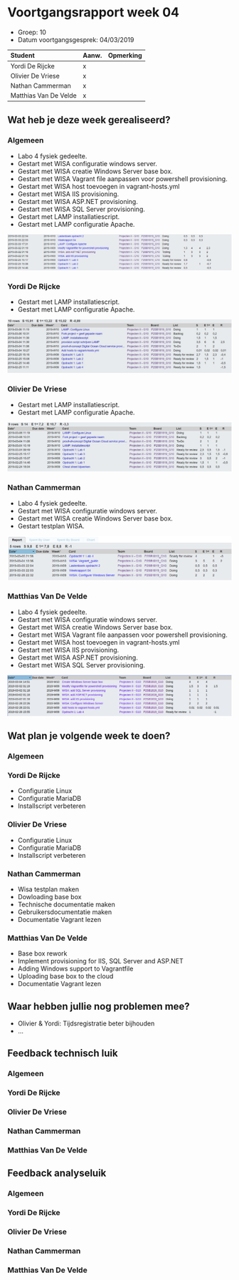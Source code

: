 # Voortgangsrapport week 04

* Groep: 10
* Datum voortgangsgesprek: 04/03/2019

| Student  | Aanw. | Opmerking |
| :---     | :---  | :---      |
| Yordi De Rijcke |    x   |           |
| Olivier De Vriese |   x    |           |
| Nathan Cammerman |    x   |           |
| Matthias Van De Velde |    x   |           |

## Wat heb je deze week gerealiseerd?

### Algemeen

* Labo 4 fysiek gedeelte.
* Gestart met WISA configuratie windows server.
* Gestart met WISA creatie Windows Server base box.
* Gestart met WISA Vagrant file aanpassen voor powershell provisioning.
* Gestart met WISA host toevoegen in vagrant-hosts.yml
* Gestart met WISA IIS provisioning.
* Gestart met WISA ASP.NET provisioning.
* Gestart met WISA SQL Server provisioning.
* Gestart met LAMP installatiescript.
* Gestart met LAMP configuratie Apache.

![Time-per-assignment](week04-time-per-assignment.PNG)

### Yordi De Rijcke

* Gestart met LAMP installatiescript.
* Gestart met LAMP configuratie Apache.

![Time-registration-week04-Yordi-DeRijcke](week4-5-YordiDR.JPG)

### Olivier De Vriese

* Gestart met LAMP installatiescript.
* Gestart met LAMP configuratie Apache.

![Time-registration-week04-Olivier-DeVriese](week4-5-OlivierDV.JPG)

### Nathan Cammerman

* Labo 4 fysiek gedeelte.
* Gestart met WISA configuratie windows server.
* Gestart met WISA creatie Windows Server base box.
* Gestart testplan WISA.

![Time-registration-week04-Nathan-Cammerman](week04-NathanCammerman.PNG)

### Matthias Van De Velde

* Labo 4 fysiek gedeelte.
* Gestart met WISA configuratie windows server.
* Gestart met WISA creatie Windows Server base box.
* Gestart met WISA Vagrant file aanpassen voor powershell provisioning.
* Gestart met WISA host toevoegen in vagrant-hosts.yml
* Gestart met WISA IIS provisioning.
* Gestart met WISA ASP.NET provisioning.
* Gestart met WISA SQL Server provisioning.

![Time-registration-week04-Matthias-VanDeVelde](week04-MatthiasVanDeVelde.png)  

## Wat plan je volgende week te doen?

### Algemeen
### Yordi De Rijcke
* Configuratie Linux
* Configuratie MariaDB
* Installscript verbeteren

### Olivier De Vriese
* Configuratie Linux
* Configuratie MariaDB
* Installscript verbeteren

### Nathan Cammerman
* Wisa testplan maken
* Dowloading base box
* Technische documentatie maken
* Gebruikersdocumentatie maken
* Documentatie Vagrant lezen
### Matthias Van De Velde
* Base box rework
* Implement provisioning for IIS, SQL Server and ASP.NET
* Adding Windows support to Vagrantfile
* Uploading base box to the cloud
* Documentatie Vagrant lezen

## Waar hebben jullie nog problemen mee?

* Olivier & Yordi: Tijdsregistratie beter bijhouden
* ...

## Feedback technisch luik

### Algemeen

### Yordi De Rijcke
### Olivier De Vriese
### Nathan Cammerman
### Matthias Van De Velde

## Feedback analyseluik

### Algemeen

### Yordi De Rijcke
### Olivier De Vriese
### Nathan Cammerman
### Matthias Van De Velde

